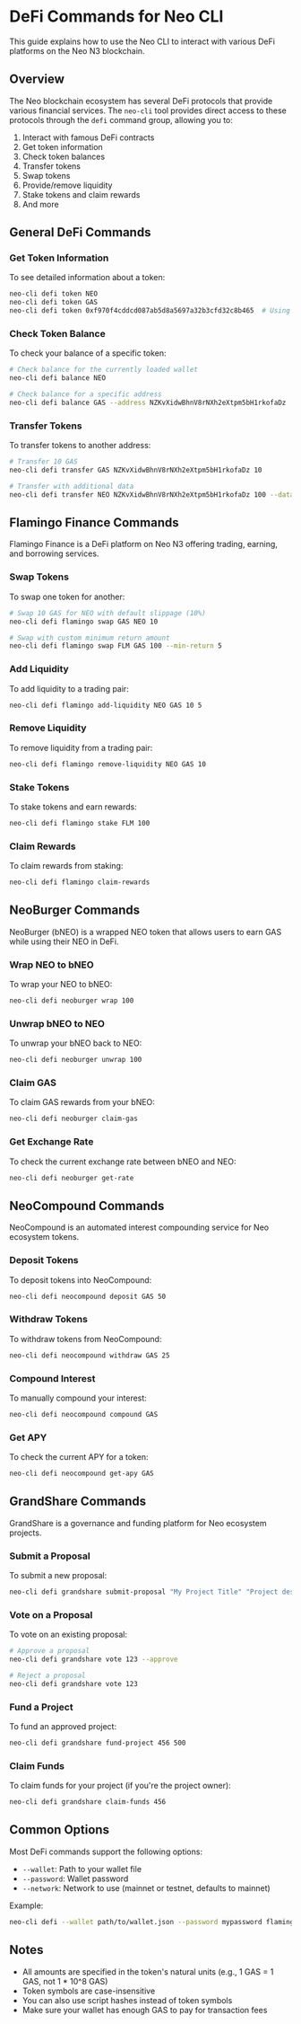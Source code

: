 # DeFi Commands for Neo CLI

This guide explains how to use the Neo CLI to interact with various DeFi platforms on the Neo N3 blockchain.

## Overview

The Neo blockchain ecosystem has several DeFi protocols that provide various financial services. The `neo-cli` tool provides direct access to these protocols through the `defi` command group, allowing you to:

1. Interact with famous DeFi contracts
2. Get token information
3. Check token balances
4. Transfer tokens
5. Swap tokens
6. Provide/remove liquidity
7. Stake tokens and claim rewards
8. And more

## General DeFi Commands

### Get Token Information

To see detailed information about a token:

```bash
neo-cli defi token NEO
neo-cli defi token GAS
neo-cli defi token 0xf970f4cddcd087ab5d8a5697a32b3cfd32c8b465  # Using script hash
```

### Check Token Balance

To check your balance of a specific token:

```bash
# Check balance for the currently loaded wallet
neo-cli defi balance NEO

# Check balance for a specific address
neo-cli defi balance GAS --address NZKvXidwBhnV8rNXh2eXtpm5bH1rkofaDz
```

### Transfer Tokens

To transfer tokens to another address:

```bash
# Transfer 10 GAS
neo-cli defi transfer GAS NZKvXidwBhnV8rNXh2eXtpm5bH1rkofaDz 10

# Transfer with additional data
neo-cli defi transfer NEO NZKvXidwBhnV8rNXh2eXtpm5bH1rkofaDz 100 --data "Payment for services"
```

## Flamingo Finance Commands

Flamingo Finance is a DeFi platform on Neo N3 offering trading, earning, and borrowing services.

### Swap Tokens

To swap one token for another:

```bash
# Swap 10 GAS for NEO with default slippage (10%)
neo-cli defi flamingo swap GAS NEO 10

# Swap with custom minimum return amount
neo-cli defi flamingo swap FLM GAS 100 --min-return 5
```

### Add Liquidity

To add liquidity to a trading pair:

```bash
neo-cli defi flamingo add-liquidity NEO GAS 10 5
```

### Remove Liquidity

To remove liquidity from a trading pair:

```bash
neo-cli defi flamingo remove-liquidity NEO GAS 10
```

### Stake Tokens

To stake tokens and earn rewards:

```bash
neo-cli defi flamingo stake FLM 100
```

### Claim Rewards

To claim rewards from staking:

```bash
neo-cli defi flamingo claim-rewards
```

## NeoBurger Commands

NeoBurger (bNEO) is a wrapped NEO token that allows users to earn GAS while using their NEO in DeFi.

### Wrap NEO to bNEO

To wrap your NEO to bNEO:

```bash
neo-cli defi neoburger wrap 100
```

### Unwrap bNEO to NEO

To unwrap your bNEO back to NEO:

```bash
neo-cli defi neoburger unwrap 100
```

### Claim GAS

To claim GAS rewards from your bNEO:

```bash
neo-cli defi neoburger claim-gas
```

### Get Exchange Rate

To check the current exchange rate between bNEO and NEO:

```bash
neo-cli defi neoburger get-rate
```

## NeoCompound Commands

NeoCompound is an automated interest compounding service for Neo ecosystem tokens.

### Deposit Tokens

To deposit tokens into NeoCompound:

```bash
neo-cli defi neocompound deposit GAS 50
```

### Withdraw Tokens

To withdraw tokens from NeoCompound:

```bash
neo-cli defi neocompound withdraw GAS 25
```

### Compound Interest

To manually compound your interest:

```bash
neo-cli defi neocompound compound GAS
```

### Get APY

To check the current APY for a token:

```bash
neo-cli defi neocompound get-apy GAS
```

## GrandShare Commands

GrandShare is a governance and funding platform for Neo ecosystem projects.

### Submit a Proposal

To submit a new proposal:

```bash
neo-cli defi grandshare submit-proposal "My Project Title" "Project description and details" 1000
```

### Vote on a Proposal

To vote on an existing proposal:

```bash
# Approve a proposal
neo-cli defi grandshare vote 123 --approve

# Reject a proposal
neo-cli defi grandshare vote 123
```

### Fund a Project

To fund an approved project:

```bash
neo-cli defi grandshare fund-project 456 500
```

### Claim Funds

To claim funds for your project (if you're the project owner):

```bash
neo-cli defi grandshare claim-funds 456
```

## Common Options

Most DeFi commands support the following options:

- `--wallet`: Path to your wallet file
- `--password`: Wallet password
- `--network`: Network to use (mainnet or testnet, defaults to mainnet)

Example:

```bash
neo-cli defi --wallet path/to/wallet.json --password mypassword flamingo swap NEO GAS 10
```

## Notes

- All amounts are specified in the token's natural units (e.g., 1 GAS = 1 GAS, not 1 * 10^8 GAS)
- Token symbols are case-insensitive
- You can also use script hashes instead of token symbols
- Make sure your wallet has enough GAS to pay for transaction fees 